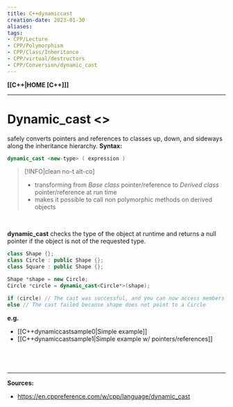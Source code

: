 ```yaml
---
title: C++dynamiccast
creation-date: 2023-01-30
aliases:
tags:
- CPP/Lecture
- CPP/Polymorphism
- CPP/Class/Inheritance
- CPP/virtual/destructors
- CPP/Conversion/dynamic_cast
---
```

**[[C++|HOME [C++]]]**

---
# Dynamic_cast <>
safely converts pointers and references to classes up, down, and sideways along the inheritance hierarchy. **Syntax:**
```cpp
dynamic_cast <new-type> ( expression )
```
>[!INFO|clean no-t alt-co]
>- transforming from *Base class* pointer/reference to *Derived class* pointer/reference at run time
>- makes it possible to call non polymorphic methods on derived objects

<br>

**dynamic_cast** checks the type of the object at runtime and returns a null pointer if the object is not of the requested type.
```cpp
class Shape {};
class Circle : public Shape {};
class Square : public Shape {};

Shape *shape = new Circle;
Circle *circle = dynamic_cast<Circle*>(shape);

if (circle) // The cast was successful, and you can now access members of Circle
else // The cast failed because shape does not point to a Circle
```
**e.g.**
- [[C++dynamiccastsample0|Simple example]]
- [[C++dynamiccastsample1|Simple example w/ pointers/references]]

<br>

# 
---
**Sources:**
- https://en.cppreference.com/w/cpp/language/dynamic_cast